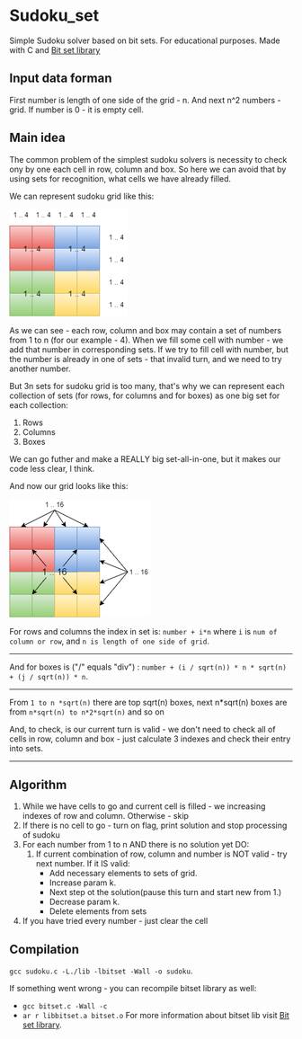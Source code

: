# Sudoku_set
Simple Sudoku solver based on bit sets. For educational purposes.
Made with C and [Bit set library](https://github.com/DanArmor/Bit_set_C)

## Input data forman
First number is length of one side of the grid - n. And next n^2 numbers - grid. If number is 0 - it is empty cell.

## Main idea
The common problem of the simplest sudoku solvers is necessity to check ony by one each cell in row, column and box. So here we can avoid that by using sets for recognition, what cells we have already filled.

We can represent sudoku grid like this:

![First img](img/1.png)

As we can see - each row, column and box may contain a set of numbers from 1 to n (for our example - 4). When we fill some cell with number - we add that number in corresponding sets. If we try to fill cell with number, but the number is already in one of sets - that invalid turn, and we need to try another number.

But 3n sets for sudoku grid is too many, that's why we can represent each collection of sets (for rows, for columns and for boxes) as one big set for each collection:
1. Rows
2. Columns
3. Boxes

We can go futher and make a REALLY big set-all-in-one, but it makes our code less clear, I think.

And now our grid looks like this:

![Second img](img/2.png)

For rows and columns the index in set is: `number + i*n` where `i` is `num of column or row`, and `n is length of one side of grid`.

---

And for boxes is ("/" equals "div") : `number + (i / sqrt(n)) * n * sqrt(n) + (j / sqrt(n)) * n`. 

---

From `1 to n *sqrt(n)` there are top sqrt(n) boxes, next n*sqrt(n) boxes are from `n*sqrt(n) to n*2*sqrt(n)` and so on

And, to check, is our current turn is valid - we don't need to check all of cells in row, column and box - just calculate 3 indexes and check their entry into sets. 

---
## Algorithm

  1. While we have cells to go and current cell is filled - we increasing indexes of row and column. Otherwise - skip
  2. If there is no cell to go - turn on flag, print solution and stop processing of sudoku
  3. For each number from 1 to n AND there is no solution yet DO:
      1. If current combination of row, column and number is NOT valid - try next number. If it IS valid:
          * Add necessary elements to sets of grid.
          * Increase param k.
          * Next step ot the solution(pause this turn and start new from 1.)
          * Decrease param k.
          * Delete elements from sets
  4. If you have tried every number - just clear the cell

## Compilation

`gcc sudoku.c -L./lib -lbitset -Wall -o sudoku`. 

If something went wrong - you can recompile bitset library as well:
* `gcc bitset.c -Wall -c`
* `ar r libbitset.a bitset.o`
For more information about bitset lib visit [Bit set library](https://github.com/DanArmor/Bit_set_C).
